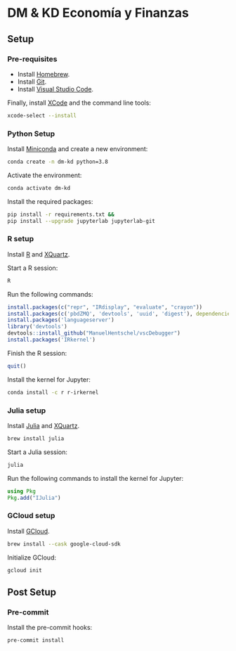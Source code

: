 # DM & KD Economía y Finanzas

## Setup

### Pre-requisites

- Install [Homebrew](https://brew.sh/).
- Install [Git](https://git-scm.com/).
- Install [Visual Studio Code](https://code.visualstudio.com/).

Finally, install [XCode](https://developer.apple.com/xcode/) and the command line tools:

```zsh
xcode-select --install
```

### Python Setup

Install [Miniconda](https://docs.conda.io/en/latest/miniconda.html) and create a new environment:

```zsh
conda create -n dm-kd python=3.8
```

Activate the environment:

```zsh
conda activate dm-kd
```

Install the required packages:

```zsh
pip install -r requirements.txt &&
pip install --upgrade jupyterlab jupyterlab-git
```

### R setup

Install [R](https://cran.r-project.org/) and [XQuartz](https://www.xquartz.org/).

Start a R session:

```zsh
R
```

Run the following commands:
```r
install.packages(c("repr", "IRdisplay", "evaluate", "crayon"))
install.packages(c('pbdZMQ', 'devtools', 'uuid', 'digest'), dependencies=TRUE)
install.packages('languageserver')
library('devtools')
devtools::install_github("ManuelHentschel/vscDebugger")
install.packages('IRkernel')
```

Finish the R session:

```r
quit()
```

Install the kernel for Jupyter:

```zsh
conda install -c r r-irkernel
```

### Julia setup

Install [Julia](https://julialang.org/downloads/) and [XQuartz](https://www.xquartz.org/).

```zsh
brew install julia
```

Start a Julia session:
```zsh
julia
```

Run the following commands to install the kernel for Jupyter:

```julia
using Pkg
Pkg.add("IJulia")
```

### GCloud setup

Install [GCloud](https://cloud.google.com/sdk/docs/install).

```zsh
brew install --cask google-cloud-sdk
```

Initialize GCloud:

```zsh
gcloud init
```

## Post Setup

### Pre-commit

Install the pre-commit hooks:

```zsh
pre-commit install
```
